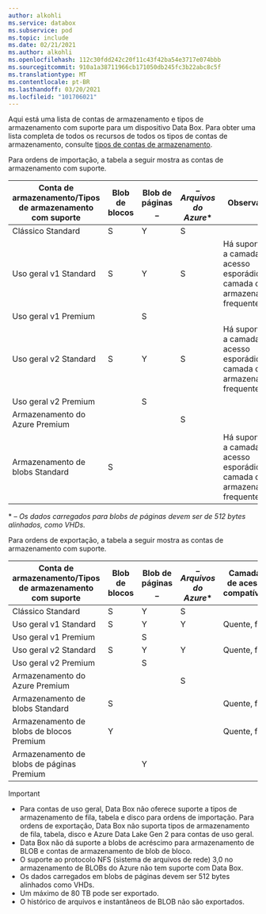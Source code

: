 ```yaml
---
author: alkohli
ms.service: databox
ms.subservice: pod
ms.topic: include
ms.date: 02/21/2021
ms.author: alkohli
ms.openlocfilehash: 112c30fdd242c20f11c43f42ba54e3717e074bbb
ms.sourcegitcommit: 910a1a38711966cb171050db245fc3b22abc8c5f
ms.translationtype: MT
ms.contentlocale: pt-BR
ms.lasthandoff: 03/20/2021
ms.locfileid: "101706021"
---
```

Aqui está uma lista de contas de armazenamento e tipos de armazenamento com suporte para um dispositivo Data Box. Para obter uma lista completa de todos os recursos de todos os tipos de contas de armazenamento, consulte [tipos de contas de armazenamento](../articles/storage/common/storage-account-overview.md#types-of-storage-accounts).

Para ordens de importação, a tabela a seguir mostra as contas de armazenamento com suporte.

| **Conta de armazenamento/Tipos de armazenamento com suporte** | **Blob de blocos** |**Blob de páginas** _ |_ *Arquivos do Azure** |**Observações**|
| --- | --- | -- | -- | -- |
| Clássico Standard | S | Y | S |
| Uso geral v1 Standard  | S | Y | S | Há suporte para a camada de acesso esporádico e a camada de armazenamento frequente.|
| Uso geral v1 Premium  |  | S| | |
| Uso geral v2 Standard  | S | Y | S | Há suporte para a camada de acesso esporádico e a camada de armazenamento frequente.|
| Uso geral v2 Premium  |  |S | | |
| Armazenamento do Azure Premium |  |  | S |  |  
| Armazenamento de blobs Standard |S | | |Há suporte para a camada de acesso esporádico e a camada de armazenamento frequente. |

\*  *– Os dados carregados para blobs de páginas devem ser de 512 bytes alinhados, como VHDs.*

Para ordens de exportação, a tabela a seguir mostra as contas de armazenamento com suporte.

| **Conta de armazenamento/Tipos de armazenamento com suporte** | **Blob de blocos** |**Blob de páginas** _ |_ *Arquivos do Azure** |**Camadas de acesso compatíveis**|
| --- | --- | -- | -- | -- |
| Clássico Standard | S | Y | S | |
| Uso geral v1 Standard  | S | Y | Y | Quente, frio|
| Uso geral v1 Premium  |  | S| | |
| Uso geral v2 Standard  | S | Y | Y | Quente, frio|
| Uso geral v2 Premium  |  |S | | |
| Armazenamento do Azure Premium |  |  | S |  |
| Armazenamento de blobs Standard |S | | |Quente, frio |
| Armazenamento de blobs de blocos Premium |Y | | |Quente, frio |
| Armazenamento de blobs de páginas Premium | |Y | | |

> [!IMPORTANT]
> - Para contas de uso geral, Data Box não oferece suporte a tipos de armazenamento de fila, tabela e disco para ordens de importação. Para ordens de exportação, Data Box não suporta tipos de armazenamento de fila, tabela, disco e Azure Data Lake Gen 2 para contas de uso geral.
> - Data Box não dá suporte a blobs de acréscimo para armazenamento de BLOB e contas de armazenamento de blob de bloco.
> - O suporte ao protocolo NFS (sistema de arquivos de rede) 3,0 no armazenamento de BLOBs do Azure não tem suporte com Data Box.
> - Os dados carregados em blobs de páginas devem ser 512 bytes alinhados como VHDs.
> - Um máximo de 80 TB pode ser exportado.
> - O histórico de arquivos e instantâneos de BLOB não são exportados.